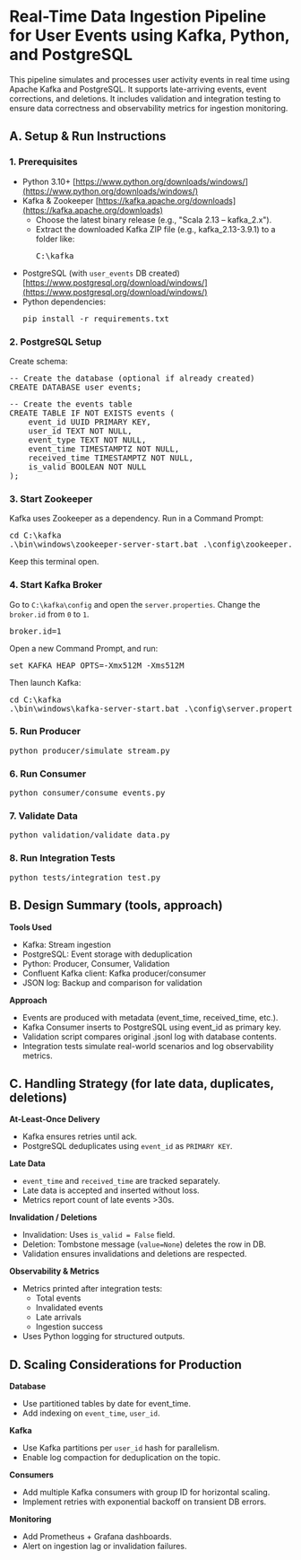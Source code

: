 # Real-Time Data Ingestion Pipeline for User Events using Kafka, Python, and PostgreSQL

This pipeline simulates and processes user activity events in real time using Apache Kafka and PostgreSQL. It supports late-arriving events, event corrections, and deletions. It includes validation and integration testing to ensure data correctness and observability metrics for ingestion monitoring.

## A. Setup & Run Instructions

### 1. Prerequisites
- Python 3.10+ [https://www.python.org/downloads/windows/](https://www.python.org/downloads/windows/)
- Kafka & Zookeeper [https://kafka.apache.org/downloads](https://kafka.apache.org/downloads)
  - Choose the latest binary release (e.g., "Scala 2.13 – kafka_2.x").
  - Extract the downloaded Kafka ZIP file (e.g., kafka_2.13-3.9.1) to a folder like:
    <pre lang="makefile">
    C:\kafka
    </pre>
- PostgreSQL (with `user_events` DB created) [https://www.postgresql.org/download/windows/](https://www.postgresql.org/download/windows/)
- Python dependencies:
  <pre lang="bash">pip install -r requirements.txt</pre>

### 2. PostgreSQL Setup
Create schema:
<pre lang="sql">
-- Create the database (optional if already created)
CREATE DATABASE user_events;
</pre>
<pre lang="sql">
-- Create the events table
CREATE TABLE IF NOT EXISTS events (
    event_id UUID PRIMARY KEY,
    user_id TEXT NOT NULL,
    event_type TEXT NOT NULL,
    event_time TIMESTAMPTZ NOT NULL,
    received_time TIMESTAMPTZ NOT NULL,
    is_valid BOOLEAN NOT NULL
);
</pre>

### 3. Start Zookeeper
Kafka uses Zookeeper as a dependency. Run in a Command Prompt:
<pre lang="cmd">
cd C:\kafka
.\bin\windows\zookeeper-server-start.bat .\config\zookeeper.properties
</pre>
Keep this terminal open.

### 4. Start Kafka Broker
Go to `C:\kafka\config` and open the `server.properties`. Change the `broker.id` from `0` to `1`.
<pre lang="markdown">
broker.id=1
</pre>
Open a new Command Prompt, and run:
<pre lang="cmd">
set KAFKA_HEAP_OPTS=-Xmx512M -Xms512M
</pre>
Then launch Kafka:
<pre lang="cmd">
cd C:\kafka
.\bin\windows\kafka-server-start.bat .\config\server.properties
</pre>

### 5. Run Producer
<pre lang="bash">
python producer/simulate_stream.py
</pre>

### 6. Run Consumer
<pre lang="bash">
python consumer/consume_events.py
</pre>

### 7. Validate Data
<pre lang="bash">
python validation/validate_data.py
</pre>

### 8. Run Integration Tests
<pre lang="bash">
python tests/integration_test.py
</pre>


## B. Design Summary (tools, approach)
**Tools Used**
- Kafka: Stream ingestion
- PostgreSQL: Event storage with deduplication
- Python: Producer, Consumer, Validation
- Confluent Kafka client: Kafka producer/consumer
- JSON log: Backup and comparison for validation

**Approach**
- Events are produced with metadata (event_time, received_time, etc.).
- Kafka Consumer inserts to PostgreSQL using event_id as primary key.
- Validation script compares original .jsonl log with database contents.
- Integration tests simulate real-world scenarios and log observability metrics.


## C. Handling Strategy (for late data, duplicates, deletions)
**At-Least-Once Delivery**
- Kafka ensures retries until ack.
- PostgreSQL deduplicates using `event_id` as `PRIMARY KEY`.

**Late Data**
- `event_time` and `received_time` are tracked separately.
- Late data is accepted and inserted without loss.
- Metrics report count of late events >30s.

**Invalidation / Deletions**
- Invalidation: Uses `is_valid = False` field.
- Deletion: Tombstone message (`value=None`) deletes the row in DB.
- Validation ensures invalidations and deletions are respected.

**Observability & Metrics**
- Metrics printed after integration tests:
  - Total events
  - Invalidated events
  - Late arrivals
  - Ingestion success
- Uses Python logging for structured outputs.


## D. Scaling Considerations for Production
**Database**
- Use partitioned tables by date for event_time.
- Add indexing on `event_time`, `user_id`.

**Kafka**
- Use Kafka partitions per `user_id` hash for parallelism.
- Enable log compaction for deduplication on the topic.

**Consumers**
- Add multiple Kafka consumers with group ID for horizontal scaling.
- Implement retries with exponential backoff on transient DB errors.

**Monitoring**
- Add Prometheus + Grafana dashboards.
- Alert on ingestion lag or invalidation failures.
